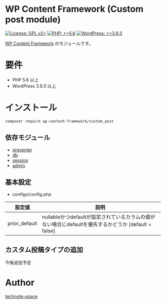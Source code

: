 # WP Content Framework (Custom post module)

[![License: GPL v2+](https://img.shields.io/badge/License-GPL%20v2%2B-blue.svg)](http://www.gnu.org/licenses/gpl-2.0.html)
[![PHP: >=5.6](https://img.shields.io/badge/PHP-%3E%3D5.6-orange.svg)](http://php.net/)
[![WordPress: >=3.9.3](https://img.shields.io/badge/WordPress-%3E%3D3.9.3-brightgreen.svg)](https://wordpress.org/)

[WP Content Framework](https://github.com/wp-content-framework/core) のモジュールです。

# 要件
- PHP 5.6 以上
- WordPress 3.9.3 以上

# インストール

``` composer require wp-content-framework/custom_post ```  

## 依存モジュール
* [presenter](https://github.com/wp-content-framework/presenter)  
* [db](https://github.com/wp-content-framework/db) 
* [session](https://github.com/wp-content-framework/session) 
* [admin](https://github.com/wp-content-framework/admin)  

## 基本設定
- configs/config.php  

|設定値|説明|
|---|---|
|prior_default|nullableかつdefaultが設定されているカラムの値がない場合にdefaultを優先するかどうか \[default  = false]| 

## カスタム投稿タイプの追加
今後追加予定

# Author

[technote-space](https://github.com/technote-space)
